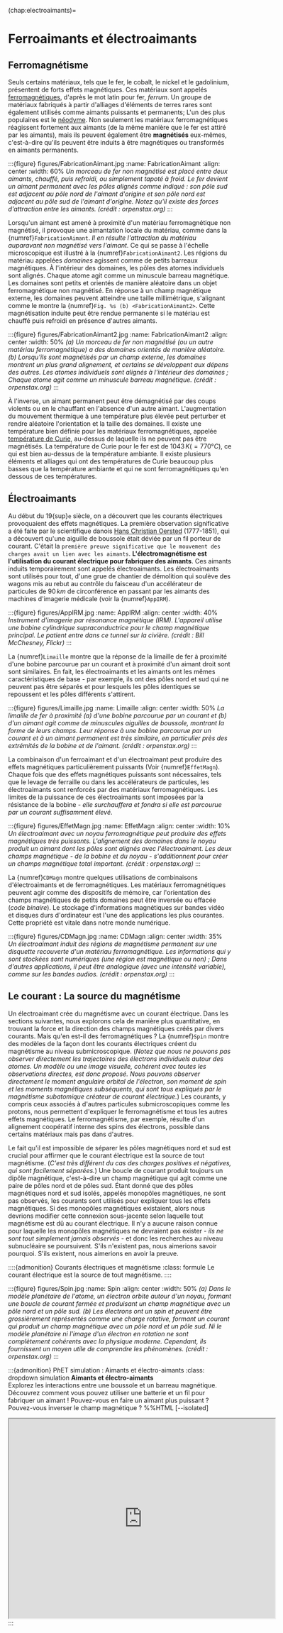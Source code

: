 (chap:electroaimants)=
# Ferroaimants et électroaimants

## Ferromagnétisme
Seuls certains matériaux, tels que le fer, le cobalt, le nickel et le gadolinium, présentent de forts effets magnétiques. Ces matériaux sont appelés [ferromagnétiques](https://fr.wikipedia.org/wiki/Ferromagn%C3%A9tisme), d'après le mot latin pour fer, *ferrum*. Un groupe de matériaux fabriqués à partir d'alliages d'éléments de terres rares sont également utilisés comme aimants puissants et permanents; L'un des plus populaires est le [néodyme](https://fr.wikipedia.org/wiki/N%C3%A9odyme). Non seulement les matériaux ferromagnétiques réagissent fortement aux aimants (de la même manière que le fer est attiré par les aimants), mais ils peuvent également être **magnétisés** eux-mêmes, c'est-à-dire qu'ils peuvent être induits à être magnétiques ou transformés en aimants permanents.

:::{figure} figures/FabricationAimant.jpg
:name: FabricationAimant
:align: center
:width: 60%
*Un morceau de fer non magnétisé est placé entre deux aimants, chauffé, puis refroidi, ou simplement tapoté à froid. Le fer devient un aimant permanent avec les pôles alignés comme indiqué : son pôle sud est adjacent au pôle nord de l'aimant d'origine et son pôle nord est adjacent au pôle sud de l'aimant d'origine. Notez qu'il existe des forces d'attraction entre les aimants. (crédit : orpenstax.org)*
:::

Lorsqu'un aimant est amené à proximité d'un matériau ferromagnétique non magnétisé, il provoque une aimantation locale du matériau, comme dans la {numref}`FabricationAimant`. *Il en résulte l'attraction du matériau auparavant non magnétisé vers l'aimant.* Ce qui se passe à l'échelle microscopique est illustré à la {numref}`FabricationAimant2`. Les régions du matériau appelées *domaines* agissent comme de petits barreaux magnétiques. À l'intérieur des domaines, les pôles des atomes individuels sont alignés. Chaque atome agit comme un minuscule barreau magnétique. Les domaines sont petits et orientés de manière aléatoire dans un objet ferromagnétique non magnétisé. En réponse à un champ magnétique externe, les domaines peuvent atteindre une taille millimétrique, s'alignant comme le montre la {numref}`Fig. %s (b) <FabricationAimant2>`. Cette magnétisation induite peut être rendue permanente si le matériau est chauffé puis refroidi en présence d'autres aimants.

:::{figure} figures/FabricationAimant2.jpg
:name: FabricationAimant2
:align: center
:width: 50%
*(a) Un morceau de fer non magnétisé (ou un autre matériau ferromagnétique) a des domaines orientés de manière aléatoire. (b) Lorsqu'ils sont magnétisés par un champ externe, les domaines montrent un plus grand alignement, et certains se développent aux dépens des autres. Les atomes individuels sont alignés à l'intérieur des domaines ; Chaque atome agit comme un minuscule barreau magnétique. (crédit : orpenstax.org)*
:::

À l'inverse, un aimant permanent peut être démagnétisé par des coups violents ou en le chauffant en l'absence d'un autre aimant. L'augmentation du mouvement thermique à une température plus élevée peut perturber et rendre aléatoire l'orientation et la taille des domaines. Il existe une température bien définie pour les matériaux ferromagnétiques, appelée [température de Curie](https://fr.wikipedia.org/wiki/Temp%C3%A9rature_de_Curie), au-dessus de laquelle ils ne peuvent pas être magnétisés. La température de Curie pour le fer est de $1043\,K(=770°C)$, ce qui est bien au-dessus de la température ambiante. Il existe plusieurs éléments et alliages qui ont des températures de Curie beaucoup plus basses que la température ambiante et qui ne sont ferromagnétiques qu'en dessous de ces températures.

## Électroaimants
Au début du 19{sup}`e` siècle, on a découvert que les courants électriques provoquaient des effets magnétiques. La première observation significative a été faite par le scientifique danois [Hans Christian Oersted](https://fr.wikipedia.org/wiki/Hans_Christian_%C3%98rsted) (1777-1851), qui a découvert qu'une aiguille de boussole était déviée par un fil porteur de courant. C'était la `première preuve significative que le mouvement des charges avait un lien avec les aimants`. **L'électromagnétisme est l'utilisation du courant électrique pour fabriquer des aimants**. Ces aimants induits temporairement sont appelés électroaimants. Les électroaimants sont utilisés pour tout, d'une grue de chantier de démolition qui soulève des wagons mis au rebut au contrôle du faisceau d'un accélérateur de particules de $90\,km$ de circonférence en passant par les aimants des machines d'imagerie médicale (voir la {numref}`AppIRM`).

:::{figure} figures/AppIRM.jpg
:name: AppIRM
:align: center
:width: 40%
*Instrument d'imagerie par résonance magnétique (IRM). L'appareil utilise une bobine cylindrique supraconductrice pour le champ magnétique principal. Le patient entre dans ce *tunnel* sur la civière. (crédit : Bill McChesney, Flickr)*
:::

La {numref}`Limaille` montre que la réponse de la limaille de fer à proximité d'une bobine parcourue par un courant et à proximité d'un aimant droit sont sont similaires. En fait, les électroaimants et les aimants ont les mêmes caractéristiques de base - par exemple, ils ont des pôles nord et sud qui ne peuvent pas être séparés et pour lesquels les pôles identiques se repoussent et les pôles différents s'attirent.

 :::{figure} figures/Limaille.jpg
:name: Limaille
:align: center
:width: 50%
*La limaille de fer à proximité (a) d'une bobine parcourue par un courant et (b) d'un aimant agit comme de minuscules aiguilles de boussole, montrant la forme de leurs champs. Leur réponse à une bobine parcourue par un courant et à un aimant permanent est très similaire, en particulier près des extrémités de la bobine et de l'aimant. (crédit : orpenstax.org)*
:::

La combinaison d'un ferroaimant et d'un électroaimant peut produire des effets magnétiques particulièrement puissants (Voir {numref}`EffetMagn`). Chaque fois que des effets magnétiques puissants sont nécessaires, tels que le levage de ferraille ou dans les accélérateurs de particules, les électroaimants sont renforcés par des matériaux ferromagnétiques. Les limites de la puissance de ces électroaimants sont imposées par la résistance de la bobine - *elle surchauffera et fondra si elle est parcourue par un courant suffisamment élevé*.

:::{figure} figures/EffetMagn.jpg
:name: EffetMagn
:align: center
:width: 10%
*Un électroaimant avec un noyau ferromagnétique peut produire des effets magnétiques très puissants. L'alignement des domaines dans le noyau produit un aimant dont les pôles sont alignés avec l'électroaimant. Les deux champs magnétique - de la bobine et du noyau - s'additionnent pour créer un champs magnétique total important. (crédit : orpenstax.org)*
:::

La {numref}`CDMagn` montre quelques utilisations de combinaisons d'électroaimants et de ferromagnétiques. Les matériaux ferromagnétiques peuvent agir comme des dispositifs de mémoire, car l'orientation des champs magnétiques de petits domaines peut être inversée ou effacée (*code binaire*). Le stockage d'informations magnétiques sur bandes vidéo et disques durs d'ordinateur est l'une des applications les plus courantes. Cette propriété est vitale dans notre monde numérique.

:::{figure} figures/CDMagn.jpg
:name: CDMagn
:align: center
:width: 35%
*Un électroaimant induit des régions de magnétisme permanent sur une disquette recouverte d'un matériau ferromagnétique. Les informations qui y sont stockées sont numériques (une région est magnétique ou non) ; Dans d'autres applications, il peut être analogique (avec une intensité variable), comme sur les bandes audios. (crédit : orpenstax.org)*
:::

## Le courant : La source du magnétisme
Un électroaimant crée du magnétisme avec un courant électrique. Dans les sections suivantes, nous explorons cela de manière plus quantitative, en trouvant la force et la direction des champs magnétiques créés par divers courants. Mais qu'en est-il des ferromagnétiques ? La {numref}`Spin` montre des modèles de la façon dont les courants électriques créent du magnétisme au niveau submicroscopique. (*Notez que nous ne pouvons pas observer directement les trajectoires des électrons individuels autour des atomes. Un modèle ou une image visuelle, cohérent avec toutes les observations directes, est donc proposé. Nous pouvons observer directement le moment angulaire orbital de l'électron, son moment de spin et les moments magnétiques subséquents, qui sont tous expliqués par le magnétisme subatomique créateur de courant électrique.*) Les courants, y compris ceux associés à d'autres particules submicroscopiques comme les protons, nous permettent d'expliquer le ferromagnétisme et tous les autres effets magnétiques. Le ferromagnétisme, par exemple, résulte d'un alignement coopératif interne des spins des électrons, possible dans certains matériaux mais pas dans d'autres.

Le fait qu'il est impossible de séparer les pôles magnétiques nord et sud est crucial pour affirmer que le courant électrique est la source de tout magnétisme. (*C'est très différent du cas des charges positives et négatives, qui sont facilement séparées.*) Une boucle de courant produit toujours un dipôle magnétique, c'est-à-dire un champ magnétique qui agit comme une paire de pôles nord et de pôles sud. Étant donné que des pôles magnétiques nord et sud isolés, appelés monopôles magnétiques, ne sont pas observés, les courants sont utilisés pour expliquer tous les effets magnétiques. Si des monopôles magnétiques existaient, alors nous devrions modifier cette connexion sous-jacente selon laquelle tout magnétisme est dû au courant électrique. Il n'y a aucune raison connue pour laquelle les monopôles magnétiques ne devraient pas exister - *ils ne sont tout simplement jamais observés* - et donc les recherches au niveau subnucléaire se poursuivent. S'ils n'existent pas, nous aimerions savoir pourquoi. S'ils existent, nous aimerions en avoir la preuve.

::::{admonition} Courants électriques et magnétisme
:class: formule
Le courant électrique est la source de tout magnétisme.
::::

:::{figure} figures/Spin.jpg
:name: Spin
:align: center
:width: 50%
*(a) Dans le modèle planétaire de l'atome, un électron orbite autour d'un noyau, formant une boucle de courant fermée et produisant un champ magnétique avec un pôle nord et un pôle sud. (b) Les électrons ont un spin et peuvent être grossièrement représentés comme une charge rotative, formant un courant qui produit un champ magnétique avec un pôle nord et un pôle sud. Ni le modèle planétaire ni l'image d'un électron en rotation ne sont complètement cohérents avec la physique moderne. Cependant, ils fournissent un moyen utile de comprendre les phénomènes. (crédit : orpenstax.org)*
:::

:::{admonition} P*h*ET simulation : Aimants et électro-aimants
:class: dropdown simulation
**Aimants et électro-aimants**\
Explorez les interactions entre une boussole et un barreau magnétique. Découvrez comment vous pouvez utiliser une batterie et un fil pour fabriquer un aimant ! Pouvez-vous en faire un aimant plus puissant ? Pouvez-vous inverser le champ magnétique ?
%%HTML [--isolated]
<div align="center">
<iframe src="https://phet.colorado.edu/sims/cheerpj/faraday/latest/faraday.html?simulation=magnets-and-electromagnets&locale=fr" width="600" height="450" scrolling="no" allowfullscreen></iframe>
</div>
:::
